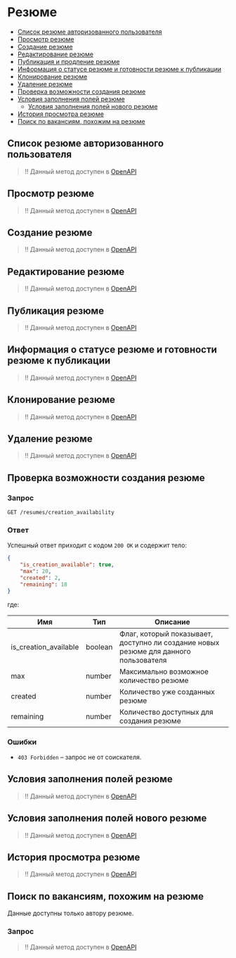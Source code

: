 # Резюме

* [Список резюме авторизованного пользователя](#mine)
* [Просмотр резюме](https://api.hh.ru/openapi/redoc#tag/Prosmotr-rezyume/operation/get-resume)
* [Создание резюме](#create)
* [Редактирование резюме](#edit)
* [Публикация и продление резюме](#publish)
* [Информация о статусе резюме и готовности резюме к публикации](#status-and-publication)
* [Клонирование резюме](#clone)
* [Удаление резюме](#delete)
* [Проверка возможности создания резюме](#availability)
* [Условия заполнения полей резюме](#conditions)
  * [Условия заполнения полей нового резюме](#init-conditions)
* [История просмотра резюме](#views)
* [Поиск по вакансиям, похожим на резюме](https://api.hh.ru/openapi/redoc#tag/Poisk-vakansij-dlya-soiskatelya/operation/get-vacancies-similar-to-resume)

<a name="mine"></a>
## Список резюме авторизованного пользователя

> !! Данный метод доступен в [OpenAPI](https://api.hh.ru/openapi/redoc#tag/Rezyume.-Prosmotr-informacii/operation/get-mine-resumes)

## Просмотр резюме

> !! Данный метод доступен в [OpenAPI](https://api.hh.ru/openapi/redoc#tag/Prosmotr-rezyume/operation/get-resume)

<a name="create"></a>
## Создание резюме

> !! Данный метод доступен в [OpenAPI](https://api.hh.ru/openapi/redoc#tag/Rezyume.-Sozdanie-i-obnovlenie/operation/create-resume)

<a name="edit"></a>
## Редактирование резюме

> !! Данный метод доступен в [OpenAPI](https://api.hh.ru/openapi/redoc#tag/Rezyume.-Sozdanie-i-obnovlenie/operation/edit-resume)

<a name="publish"></a>
## Публикация резюме

> !! Данный метод доступен в [OpenAPI](https://api.hh.ru/openapi/redoc#tag/Rezyume.-Publikaciya/operation/publish-resume)

<a name="status-and-publication"></a>
## Информация о статусе резюме и готовности резюме к публикации

> !! Данный метод доступен в [OpenAPI](https://api.hh.ru/openapi/redoc#tag/Rezyume.-Prosmotr-informacii/operation/get-resume-status)

<a name="clone"></a>
## Клонирование резюме

> !! Данный метод доступен в [OpenAPI](https://api.hh.ru/openapi/redoc#tag/Rezyume.-Sozdanie-i-obnovlenie/operation/create-resume)

<a name="delete"></a>
## Удаление резюме

> !! Данный метод доступен в [OpenAPI](https://api.hh.ru/openapi/redoc#tag/Rezyume.-Sozdanie-i-obnovlenie/operation/delete-resume)

<a name="availability"></a>
## Проверка возможности создания резюме

### Запрос

```
GET /resumes/creation_availability
```

### Ответ

Успешный ответ приходит с кодом `200 OK` и содержит тело:

```json
{
    "is_creation_available": true,
    "max": 20,
    "created": 2,
    "remaining": 18
}
```

где:

Имя  | Тип    | Описание
---- | ------ | ---
is_creation_available  | boolean | Флаг, который показывает, доступно ли создание новых резюме для данного пользователя
max | number | Максимально возможное количество резюме
created  | number | Количество уже созданных резюме
remaining  | number | Количество доступных для создания резюме

### Ошибки

* `403 Forbidden` – запрос не от соискателя.


<a name="conditions"></a>
## Условия заполнения полей резюме

> !! Данный метод доступен в [OpenAPI](https://api.hh.ru/openapi/redoc#tag/Rezyume.-Usloviya-zapolneniya-polej/operation/get-resume-conditions)

<a name="init-conditions"></a>
## Условия заполнения полей нового резюме

> !! Данный метод доступен в [OpenAPI](https://api.hh.ru/openapi/redoc#tag/Rezyume.-Usloviya-zapolneniya-polej/operation/get-new-resume-conditions)

<a name="views"></a>
## История просмотра резюме

> !! Данный метод доступен в [OpenAPI](https://api.hh.ru/openapi/redoc#tag/Rezyume.-Prosmotr-informacii/operation/get-resume-view-history)

<a name="similar"></a>
## Поиск по вакансиям, похожим на резюме

Данные доступны только автору резюме.


### Запрос

> !! Данный метод доступен в [OpenAPI](https://api.hh.ru/openapi/redoc#tag/Poisk-vakansij-dlya-soiskatelya/operation/get-vacancies-similar-to-resume)
